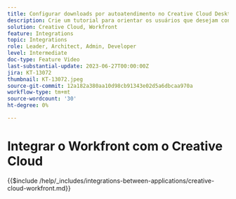 ```yaml
---
title: Configurar downloads por autoatendimento no Creative Cloud Desktop
description: Crie um tutorial para orientar os usuários que desejam configurar downloads por autoatendimento no Creative Cloud Desktop.
solution: Creative Cloud, Workfront
feature: Integrations
topic: Integrations
role: Leader, Architect, Admin, Developer
level: Intermediate
doc-type: Feature Video
last-substantial-update: 2023-06-27T00:00:00Z
jira: KT-13072
thumbnail: KT-13072.jpeg
source-git-commit: 12a182a380aa10d98cb91343e02d5a6dbcaa970a
workflow-type: tm+mt
source-wordcount: '30'
ht-degree: 0%

---
```



# Integrar o Workfront com o Creative Cloud

{{$include /help/_includes/integrations-between-applications/creative-cloud-workfront.md}}

